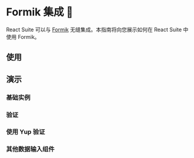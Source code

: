 # Formik 集成 🧩

React Suite 可以与 [Formik](https://formik.org/) 无缝集成。本指南将向您展示如何在 React Suite 中使用 Formik。

## 使用

<!--{include:(components/form-formik/fragments/usage.md)}-->

## 演示

### 基础实例

<!--{include:`basic.md`}-->

### 验证

<!--{include:`validation.md`}-->

### 使用 Yup 验证

<!--{include:`yup-schema-validation.md`}-->

### 其他数据输入组件

<!--{include:`other-input-components.md`}-->
